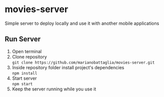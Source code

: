 # movies-server
Simple server to deploy locally and use it with another mobile applications

## Run Server 

1. Open terminal 
2. Clone repository\
   `git clone https://github.com/marianobattaglia/movies-server.git`
3. Inside repository folder install project's dependencies\
   `npm install`
4. Start server\
   `npm start`
5. Keep the server running while you use it 
